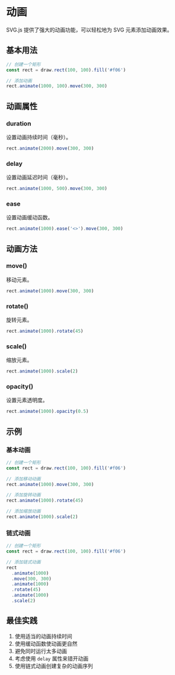 # 动画

SVG.js 提供了强大的动画功能，可以轻松地为 SVG 元素添加动画效果。

## 基本用法

```ts
// 创建一个矩形
const rect = draw.rect(100, 100).fill('#f06')

// 添加动画
rect.animate(1000, 100).move(300, 300)
```

## 动画属性

### duration

设置动画持续时间（毫秒）。

```ts
rect.animate(2000).move(300, 300)
```

### delay

设置动画延迟时间（毫秒）。

```ts
rect.animate(1000, 500).move(300, 300)
```

### ease

设置动画缓动函数。

```ts
rect.animate(1000).ease('<>').move(300, 300)
```

## 动画方法

### move()

移动元素。

```ts
rect.animate(1000).move(300, 300)
```

### rotate()

旋转元素。

```ts
rect.animate(1000).rotate(45)
```

### scale()

缩放元素。

```ts
rect.animate(1000).scale(2)
```

### opacity()

设置元素透明度。

```ts
rect.animate(1000).opacity(0.5)
```

## 示例

### 基本动画

```ts
// 创建一个矩形
const rect = draw.rect(100, 100).fill('#f06')

// 添加移动动画
rect.animate(1000).move(300, 300)

// 添加旋转动画
rect.animate(1000).rotate(45)

// 添加缩放动画
rect.animate(1000).scale(2)
```

### 链式动画

```ts
// 创建一个矩形
const rect = draw.rect(100, 100).fill('#f06')

// 添加链式动画
rect
  .animate(1000)
  .move(300, 300)
  .animate(1000)
  .rotate(45)
  .animate(1000)
  .scale(2)
```

## 最佳实践

1. 使用适当的动画持续时间
2. 使用缓动函数使动画更自然
3. 避免同时运行太多动画
4. 考虑使用 `delay` 属性来错开动画
5. 使用链式动画创建复杂的动画序列
